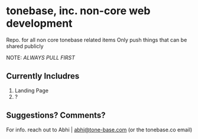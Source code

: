 tonebase, inc. non-core web development
=======================

Repo. for all non core tonebase related items
Only push things that can be shared publicly

NOTE: *ALWAYS PULL FIRST*

## Currently Includres
1. Landing Page
1. ?


## Suggestions? Comments?
For info. reach out to Abhi | abhi@tone-base.com (or the tonebase.co email)